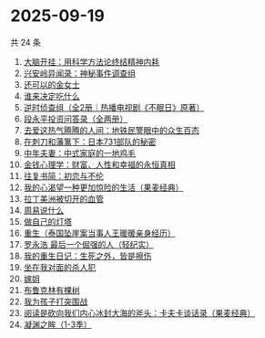 # 2025-09-19

共 24 条

<!-- BEGIN WEREAD -->
<!-- 最后更新时间 2025-09-19 15:24:18 +0800 -->
1. [大脑开挂：用科学方法论终结精神内耗](https://weread.qq.com/web/bookDetail/8fb327d0813aba5c5g012489)
1. [兴安岭异闻录：神秘事件调查组](https://weread.qq.com/web/bookDetail/b18329d0813aba684g017320)
1. [还可以的金女士](https://weread.qq.com/web/bookDetail/74f32b50813aba67eg016b50)
1. [谁来决定吃什么](https://weread.qq.com/web/bookDetail/3f032960813aba67eg0172dd)
1. [逆时侦查组（全2册｜热播电视剧《不眠日》原著）](https://weread.qq.com/web/bookDetail/e0132f00813aba6e2g015c80)
1. [段永平投资问答录（全两册）](https://weread.qq.com/web/bookDetail/38e32c00813ab9f99g0102af)
1. [去爱这热气腾腾的人间：地铁民警眼中的众生百态](https://weread.qq.com/web/bookDetail/77f32c70813aba692g019ed4)
1. [在刺刀和藩篱下：日本731部队的秘密](https://weread.qq.com/web/bookDetail/23032720813aba215g01106a)
1. [中年夫妻：中式家庭的一地鸡毛](https://weread.qq.com/web/bookDetail/84d320b0813aba5b4g01798c)
1. [金钱心理学：财富、人性和幸福的永恒真相](https://weread.qq.com/web/bookDetail/6ab326d0813ab7f97g014662)
1. [往复书简：初恋与不伦](https://weread.qq.com/web/bookDetail/4d6325c0813ab67dag011461)
1. [我的心渴望一种更加惊险的生活（果麦经典）](https://weread.qq.com/web/bookDetail/dcd327a0813aba5abg019cde)
1. [拉丁美洲被切开的血管](https://weread.qq.com/web/bookDetail/85432b007191874f8549b73)
1. [周易说什么](https://weread.qq.com/web/bookDetail/9d632660813aba3f4g01716a)
1. [做自己的灯塔](https://weread.qq.com/web/bookDetail/b4932f70813ab9a69g019a5a)
1. [重生（泰国坠崖案当事人王暖暖亲身经历）](https://weread.qq.com/web/bookDetail/f56324b0813aba592g019f29)
1. [罗永浩 最后一个倔强的人（轻纪实）](https://weread.qq.com/web/bookDetail/b2632970813aba045g012f70)
1. [我的重生日记：生死之外，皆是擦伤](https://weread.qq.com/web/bookDetail/d7432640813ab9560g013cc5)
1. [坐在我对面的杀人犯](https://weread.qq.com/web/bookDetail/ac532770813aba51ag017c87)
1. [嫁姐](https://weread.qq.com/web/bookDetail/a4732730813aba576g0143c7)
1. [布鲁克林有棵树](https://weread.qq.com/web/bookDetail/8f032d50813ab7957g019979)
1. [我为孩子打突围战](https://weread.qq.com/web/bookDetail/2de32bf0813ab8de9g019ec3)
1. [阅读是砍向我们内心冰封大海的斧头：卡夫卡谈话录（果麦经典）](https://weread.qq.com/web/bookDetail/0fe32f10728dd59e0fe60bf)
1. [凝渊之眸（1-3季）](https://weread.qq.com/web/bookDetail/d7232730813aba5b4g018478)
<!-- END WEREAD -->